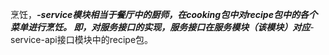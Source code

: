 烹饪，***-service模块相当于餐厅中的厨师，在cooking包中对recipe包中的各个菜单进行烹饪。
即，对服务接口的实现，服务接口在服务模块（该模块）对应***-service-api接口模块中的recipe包。